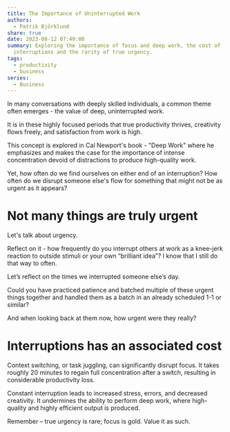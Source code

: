 ```yaml
---
title: The Importance of Uninterrupted Work
authors:
  - Patrik Björklund
share: true
date: 2023-08-12 07:49:00
summary: Exploring the importance of focus and deep work, the cost of
  interruptions and the rarity of true urgency.
tags:
  - productivity
  - business
series:
  - Business
---
```



In many conversations with deeply skilled individuals, a common theme often emerges - the value of deep, uninterrupted work. 

It is in these highly focused periods that true productivity thrives, creativity flows freely, and satisfaction from work is high. 

This concept is explored in Cal Newport's book - "Deep Work" where he emphasizes and makes the case for the importance of intense concentration devoid of distractions to produce high-quality work.

Yet, how often do we find ourselves on either end of an interruption? How often do we disrupt someone else's flow for something that might not be as urgent as it appears?

# Not many things are truly urgent

Let's talk about urgency. 

Reflect on it - how frequently do you interrupt others at work as a knee-jerk reaction to outside stimuli or your own “brilliant idea”? I know that I still do that way to often.

Let’s reflect on the times we interrupted someone else’s day. 

Could you have practiced patience and batched multiple of these urgent things together and handled them as a batch in an already scheduled 1-1 or similar?

And when looking back at them now, how urgent were they really?

# Interruptions has an associated cost

Context switching, or task juggling, can significantly disrupt focus. It takes roughly 20 minutes to regain full concentration after a switch, resulting in considerable productivity loss.

Constant interruption leads to increased stress, errors, and decreased creativity. It undermines the ability to perform deep work, where high-quality and highly efficient output is produced.

Remember – true urgency is rare; focus is gold. Value it as such.